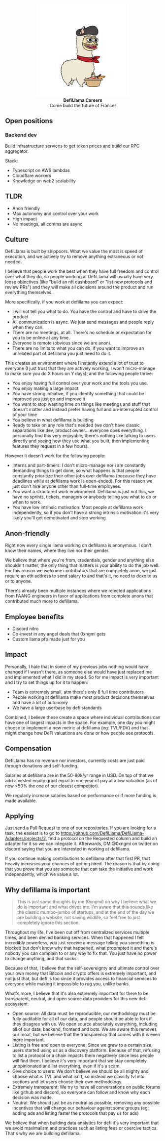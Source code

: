 <p align="center">
  <img width="300" src="./future-of-france.jpg"><br>
  <b>DefiLlama Careers</b><br>
  Come build the future of France!
</p>

## Open positions
### Backend dev
Build infrastructure services to get token prices and build our RPC aggregator.

Stack:
- Typescript on AWS lambdas
- Cloudflare workers
- Knowledge on web2 scalability

## TLDR
- Anon friendly
- Max autonomy and control over your work
- High impact
- No meetings, all comms are async

## Culture
DefiLlama is built by shippoors. What we value the most is speed of execution, and we actively try to remove anything extraneous or not needed.

I believe that people work the best when they have full freedom and control over what they do, so people working at DefiLlama will usually have very loose objectives (like "build an nft dashboard" or "list new protocols and review PRs") and they will make all decisions around the product and run everything themselves.

More specifically, if you work at defillama you can expect:
- I will not tell you what to do. You have the control and have to drive the product.
- All communication is async. We just send messages and people reply when they can.
- There are no meetings, at all. There's no schedule or expectation for you to be online at any time.
- Everyone is remote (obvious since we are anon).
- There are no limits to what you can do, if you want to improve an unrelated part of defillama you just need to do it.

This creates an environment where I instantly extend a lot of trust to everyone (I just trust that they are actively working, I won't micro-manage to make sure you do X hours on Y days), and the following people thrive:
- You enjoy having full control over your work and the tools you use.
- You enjoy making a large impact
- You have strong initiative, if you identify something that could be improved you just go and improve it
- You want to stop wasting time on things like meetings and stuff that doesn't matter and instead prefer having full and un-interrupted control of your time
- You believe in what defillama is building
- Ready to take on any role that's needed (we don't have classic separations like dev, product owner... everyone does everything. I personally find this very enjoyable, there's nothing like talking to users directly and seeing how they use what you built, then implementing features they request in a few hours).

However it doesn't work for the following people:
- Interns and part-timers: I don't micro-manage nor i am constantly demanding things to get done, so what happens is that people constantly prioritize their other jobs over defillama (because they have deadlines while at defillama work is open-ended). For this reason we just don't hire anyone other than full-time employees.
- You want a structured work environment. Defillama is just not this, we have no sprints, tickets, managers or anybody telling you what to do or when to work.
- You have low intrinsic motivation: Most people at defillama work independently, so if you don't have a strong intrinsic motivation it's very likely you'll get demotivated and stop working.

## Anon-friendly
Right now every single llama working on defillama is anonymous. I don't know their names, where they live nor their gender.

We believe that where you're from, credentials, gender and anything else shouldn't matter, the only thing that matters is your ability to do the job well. For this reason we welcome contributors that are completely anon, we just require an eth address to send salary to and that's it, no need to doxx to us or to anyone.

There's already been multiple instances where we rejected applications from FAANG engineers in favor of applications from complete anons that contributed much more to defillama.

## Employee benefits
- Discord nitro
- Co-invest in any angel deals that 0xngmi gets
- Custom llama pfp made just for you

## Impact
Personally, I hate that in some of my previous jobs nothing would have changed if I wasn't there, as someone else would have just replaced me and implemented what I did in my stead. So for me impact is very important and I try to set things up for it to happen:
- Team is extremely small, atm there's only 8 full time contributors
- People working at defillama make most product decisions themselves and have a lot of autonomy
- We have a large userbase by defi standards

Combined, I believe these create a space where individual contributions can have one of largest impacts in the space. For example, one day you might choose to implement a new metric at defillama (eg: TVL/FDV) and that might change how DeFi valuations are done or how people see protocols. 

<!--
## Growth
Multiple people have mentioned that they've experienced high growth in knowledge
-->

## Compensation
DefiLlama has no revenue nor investors, currently costs are just paid through donations and self-funding.

Salaries at defillama are in the 50-80k/yr range in USD. On top of that we add a vested equity grant equal to one year of pay at a low valuation (as of now <50% the one of our closest competitor).

We regularly increase salaries based on performance or if more funding is made available.

## Applying
Just send a Pull Request to one of our repositories. If you are looking for a task, the easiest is to go to https://github.com/DefiLlama/DefiLlama-Adapters/projects/2, find a protocol on the Requested column and build an adapter for it so we can integrate it. Afterwards, DM @0xngmi on twitter on discord saying that you are interested in working at defillama.

If you continue making contributions to defillama after that first PR, that heavily increases your chances of getting hired. The reason is that by doing that you prove that you are someone that can take the initiative and work independently, which we value a lot.

## Why defillama is important
> This is just some thoughts by me (0xngmi) on why I believe what we do is important and what drives me. I'm aware that this sounds like the classic mumbo-jumbo of startups, and at the end of the day we are building a website, not saving wildlife, so feel free to just completely ignore this section.

Throughout my life, I've been cut off from centralized services multiple times, and been denied banking services. When that happened I felt incredibly powerless, you just receive a message telling you something is blocked but don't know why that happened, what propmpted it and there's nobody you can complain to or any way to fix that. You just have no power to change anything, and that sucks.

Because of that, I believe that the self-sovereignty and ultimate control over your own money that Bitcoin and crypto offers is extremely important, and not just that, but defi is too since it provides access to financial services to everyone while making it impossible to rug you, unlike banks.

What's more, I believe that it's also extremely important for there to be transparent, neutral, and open source data providers for this new defi ecosystem:
- Open source: All data must be reproducible, our methodology must be fully auditable for all of our data, and people should be able to fork if they disagree with us. We open source absolutely everything, including all of our data, backend, frontend and bots. We are aware this removes our moat, but we believe that the transparency that comes with it is even more important.
- Listing is free and open to everyone: Since we grew to a certain size, users started using us as a discovery platform. Because of that, refusing to list a protocol or a chain impacts them negatively since less people will find them. I believe it's very important that we stay completely unopinionated and list everything, even if it's a scam.
- Give choice to users: We don't believe we should be all mighty and choose what is TVL and what isn't, so instead we classify tvl into sections and let users choose their own methodology.
- Extremely transparent: We try to have all conversations on public forums like github and discord, so everyone can follow and know why each decision was made.
- Neutral: We should just be as neutral as possible, removing any possible incentives that will change our behaviour against some groups (eg: adding ads and listing faster the protocols that pay us for ads)

We believe that when building data analytics for defi it's very important that we avoid maximalism and practices such as listing fees or coercive tactics. That's why we are building defillama.
